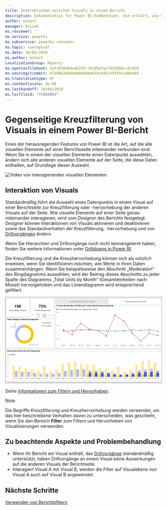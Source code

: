 ```yaml
---
title: Interaktionen zwischen Visuals in einem Bericht
description: Dokumentation für Power BI-Endbenutzer, die erklärt, wie visuelle Elemente auf einer Berichtsseite interagieren.
author: mihart
manager: kvivek
ms.reviewer: ''
ms.service: powerbi
ms.subservice: powerbi-consumer
ms.topic: conceptual
ms.date: 10/03/2019
ms.author: mihart
LocalizationGroup: Reports
ms.openlocfilehash: 3a73656d8de462dfc7d1d9e7ac742d588cc8c810
ms.sourcegitcommit: b7a9862b6da940ddebe61bc945a353f91cd0e4bd
ms.translationtype: HT
ms.contentlocale: de-DE
ms.lasthandoff: 10/04/2019
ms.locfileid: "71943893"
---
```

# <a name="how-visuals-cross-filter-each-other-in-a-power-bi-report"></a>Gegenseitige Kreuzfilterung von Visuals in einem Power BI-Bericht
Eines der herausragenden Features von Power BI ist die Art, auf die alle visuellen Elemente auf einer Berichtsseite miteinander verbunden sind. Wenn Sie in einem der visuellen Elemente einen Datenpunkt auswählen, ändern sich alle anderen visuellen Elemente auf der Seite, die diese Daten enthalten, auf Grundlage dieser Auswahl. 

![Video von interagierenden visuellen Elementen](media/end-user-interactions/interactions.gif)

## <a name="how-visuals-interact-with-each-other"></a>Interaktion von Visuals

Standardmäßig führt die Auswahl eines Datenpunkts in einem Visual auf einer Berichtseite zur Kreuzfilterung oder -hervorhebung der anderen Visuals auf der Seite. Wie visuelle Elemente auf einer Seite genau miteinander interagieren, wird vom *Designer* des Berichts festgelegt. *Designer* können Interaktionen von Visuals aktivieren und deaktivieren sowie das Standardverhalten der Kreuzfilterung, -hervorhebung und von [Drillvorgängen](end-user-drill.md) ändern. 

Wenn Sie Hierarchien und Drillvorgänge noch nicht kennengelernt haben, finden Sie weitere Informationen unter [Drilldowns in Power BI](end-user-drill.md). 

Die Kreuzfilterung und die Kreuzhervorhebung können sich als nützlich erweisen, wenn Sie identifizieren möchten, wie Werte in Ihren Daten zusammenhängen. Wenn Sie beispielsweise den Abschnitt „Moderation“ des Ringdiagramms auswählen, wird der Beitrag dieses Abschnitts zu jeder Spalte des Diagramms „Total Units by Month“ (Gesamteinheiten nach Monat) hervorgehoben und das Liniendiagramm wird entsprechend gefiltert.

![Darstellung von interagierenden Visuals](media/end-user-interactions/power-bi-interactions.png)

Siehe [Informationen zum Filtern und Hervorheben](end-user-report-filter.md). 


  
> [!NOTE]
> Die Begriffe *Kreuzfilterung* und *Kreuzhervorhebung* werden verwendet, um das hier beschriebene Verhalten davon zu unterscheiden, was geschieht, wenn Sie den Bereich **Filter** zum Filtern und Hervorheben von Visualisierungen verwenden.  

## <a name="considerations-and-troubleshooting"></a>Zu beachtende Aspekte und Problembehandlung
- Wenn Ihr Bericht ein Visual enthält, das [Drillvorgänge](end-user-drill.md) standardmäßig unterstützt, haben Drillvorgänge an einem Visual keine Auswirkungen auf die anderen Visuals der Berichtseite.     
- Interagiert Visual A mit Visual B, werden die Filter auf Visualebene von Visual A auch auf Visual B angewendet.

## <a name="next-steps"></a>Nächste Schritte
[Verwenden von Berichtsfiltern](../power-bi-how-to-report-filter.md)
